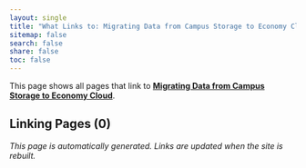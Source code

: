 ```yaml
---
layout: single
title: "What Links to: Migrating Data from Campus Storage to Economy Cloud"
sitemap: false
search: false
share: false
toc: false
---
```


This page shows all pages that link to **[Migrating Data from Campus Storage to Economy Cloud](/pathways/path-migrating-data-from-fast-to-cloud/)**.

## Linking Pages (0)


*This page is automatically generated. Links are updated when the site is rebuilt.*
